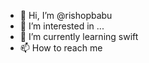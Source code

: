 - 👋 Hi, I’m @rishopbabu
- 👀 I’m interested in ...
- 🌱 I’m currently learning swift
- 📫 How to reach me 

<!---
rishopbabu/rishopbabu is a ✨ special ✨ repository because its `README.md` (this file) appears on your GitHub profile.
You can click the Preview link to take a look at your changes.
--->
